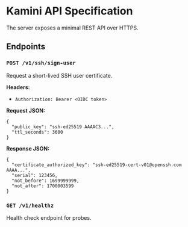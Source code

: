 # Kamini API Specification

The server exposes a minimal REST API over HTTPS.

## Endpoints

### `POST /v1/ssh/sign-user`
Request a short-lived SSH user certificate.

**Headers:**
- `Authorization: Bearer <OIDC token>`

**Request JSON:**

    {
      "public_key": "ssh-ed25519 AAAAC3...",
      "ttl_seconds": 3600
    }

**Response JSON:**

    {
      "certificate_authorized_key": "ssh-ed25519-cert-v01@openssh.com AAAA...",
      "serial": 123456,
      "not_before": 1699999999,
      "not_after": 1700003599
    }

### `GET /v1/healthz`
Health check endpoint for probes.